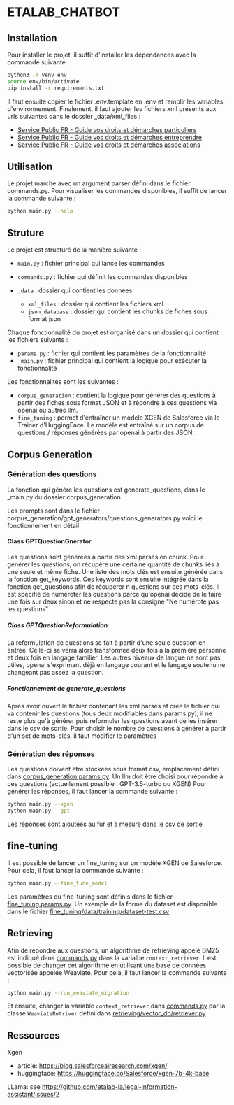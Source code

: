 # ETALAB_CHATBOT

## Installation

Pour installer le projet, il suffit d'installer les dépendances avec la commande suivante :

```bash
python3 -m venv env
source env/bin/activate
pip install -r requirements.txt
```

Il faut ensuite copier le fichier .env.template en .env et remplir les variables d'environnement. Finalement, il faut ajouter les fichiers xml présents aux urls suivantes dans le dossier \_data/xml_files :

- [Service Public FR - Guide vos droits et démarches particuliers](https://www.data.gouv.fr/fr/datasets/service-public-fr-guide-vos-droits-et-demarches-particuliers/)
- [Service Public FR - Guide vos droits et démarches entreprendre](https://www.data.gouv.fr/fr/datasets/service-public-fr-guide-vos-droits-et-demarches-entreprendre/)
- [Service Public FR - Guide vos droits et démarches associations](https://www.data.gouv.fr/fr/datasets/service-public-fr-guide-vos-droits-et-demarches-associations/)

## Utilisation

Le projet marche avec un argument parser défini dans le fichier commands.py. Pour visualiser les commandes disponibles, il suffit de lancer la commande suivante :

```bash
python main.py --help
```

## Struture

Le projet est structuré de la manière suivante :

- `main.py` : fichier principal qui lance les commandes
- `commands.py` : fichier qui définit les commandes disponibles
- `_data` : dossier qui contient les données

  - `xml_files` : dossier qui contient les fichiers xml
  - `json_database` : dossier qui contient les chunks de fiches sous format json

Chaque fonctionnalité du projet est organisé dans un dossier qui contient les fichiers suivants :

- `params.py` : fichier qui contient les paramètres de la fonctionnalité
- `_main.py` : fichier principal qui contient la logique pour exécuter la fonctionnalité

Les fonctionnalités sont les suivantes :


- `corpus_generation` : contient la logique pour générer des questions à partir des fiches sous format JSON et à répondre à ces questions via openai ou autres llm.
- `fine_tuning` : permet d'entraîner un modèle XGEN de Salesforce via le Trainer d'HuggingFace. Le modèle est entraîné sur un corpus de questions / réponses générées par openai à partir des JSON.

## Corpus Generation

### Génération des questions

La fonction qui génère les questions est generate_questions, dans le \_main.py du dossier corpus_generation.

Les prompts sont dans le fichier corpus_generation/gpt_generators/questions_generators.py voici le fonctionnement en détail

#### Class GPTQuestionGnerator

Les questions sont générées à partir des xml parsés en chunk. Pour générer les questions, on récupère une certaine quantité de chunks liés à une seule et même fiche. Une liste des mots clés est ensuite générée dans la fonction get_keywords.
Ces keywords sont ensuite intégrée dans la fonction get_questions afin de récupérer n questions sur ces mots-clés. Il est spécifié de numéroter les questions parce qu'openai décide de le faire une fois sur deux sinon et ne respecte pas la consigne "Ne numérote pas les questions"

##### Class GPTQuestionReformulation

La reformulation de questions se fait à partir d'une seule question en entrée.
Celle-ci se verra alors transformée deux fois à la première personne et deux fois en langage familier.
Les autres niveaux de langue ne sont pas utiles, openai s'exprimant déjà en langage courant et le langage soutenu ne changeant pas assez la question.

##### Fonctionnement de generate_questions

Après avoir ouvert le fichier contenant les xml parsés et crée le fichier qui va contenir les questions (tous deux modifiables dans params.py), il ne reste plus qu'à générer puis reformuler les questions avant de les insérer dans le csv de sortie.
Pour choisir le nombre de questions à générer à partir d'un set de mots-clés, il faut modifier le paramètres

### Génération des réponses

Les questions doivent être stockées sous format csv, emplacement défini dans [corpus_generation.params.py](./corpus_generation/params.py). Un llm doit être choisi pour répondre à ces questions (actuellement possible : GPT-3.5-turbo ou XGEN) Pour générer les réponses, il faut lancer la commande suivante :

```bash
python main.py --xgen
python main.py --gpt
```

Les réponses sont ajoutées au fur et à mesure dans le csv de sortie

## fine-tuning

Il est possible de lancer un fine_tuning sur un modèle XGEN de Salesforce. Pour cela, il faut lancer la commande suivante :

```bash
python main.py --fine_tune_model
```

Les paramètres du fine-tuning sont définis dans le fichier [fine_tuning.params.py](./fine_tuning/params.py). Un exemple de la forme du dataset est disponible dans le fichier [fine_tuning/data/training/dataset-test.csv](./fine_tuning/data/training/dataset-test.csv)

## Retrieving

Afin de répondre aux questions, un algorithme de retrieving appelé BM25 est indiqué dans [commands.py](./commands.py) dans la varialbe `context_retriever`. Il est possible de changer cet algorithme en utilisant une base de données vectorisée appelée Weaviate. Pour cela, il faut lancer la commande suivante :

```bash
python main.py --run_weaviate_migration
```

Et ensuite, changer la variable `context_retriever` dans [commands.py](./commands.py) par la classe `WeaviateRetriver` défini dans [retrieving/vector_db/retriever.py](./retrieving/vector_db/retriever.py)

## Ressources

Xgen
- article: https://blog.salesforceairesearch.com/xgen/
- huggingface: https://huggingface.co/Salesforce/xgen-7b-4k-base

LLama: see https://github.com/etalab-ia/legal-information-assistant/issues/2
